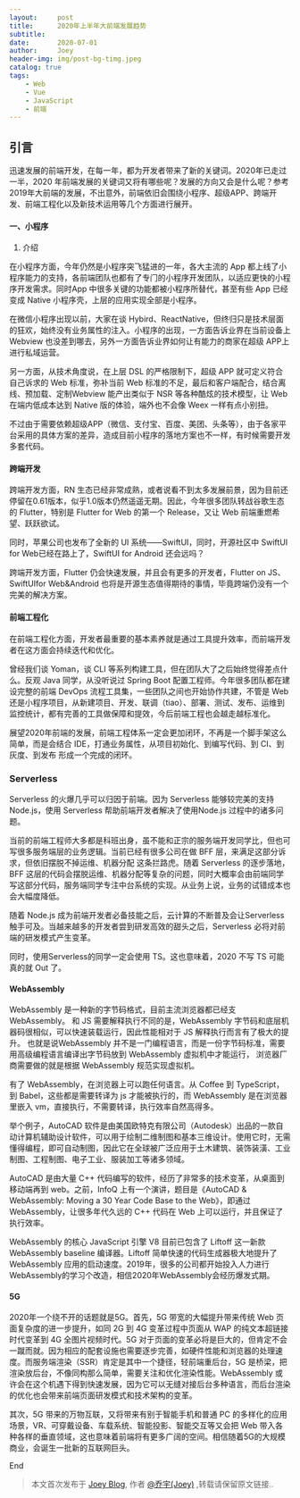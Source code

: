 ```yaml
---
layout:     post
title:      2020年上半年大前端发展趋势
subtitle:   
date:       2020-07-01
author:     Joey
header-img: img/post-bg-timg.jpeg
catalog: true
tags:
    - Web
    - Vue
    - JavaScript
    - 前端
---
```


## 引言

迅速发展的前端开发，在每⼀年，都为开发者带来了新的关键词。2020年已走过一半，2020 年前端发展的关键词⼜将有哪些呢？发展的方向又会是什么呢？参考2019年大前端的发展，不出意外，前端依旧会围绕⼩程序、超级APP、跨端开发、前端⼯程化以及新技术运用等几个方面进行展开。

#### 一、小程序

1. 介绍

在⼩程序⽅⾯，今年仍然是⼩程序突⻜猛进的⼀年，各⼤主流的 App 都上线了⼩程序能⼒的⽀持，各前端团队也都有了专⻔的⼩程序开发团队，以适应更快的⼩程序开发需求。同时App 中很多关键的功能都被⼩程序所替代，甚⾄有些 App 已经变成 Native ⼩程序壳，上层的应⽤实现全部是⼩程序。

在微信小程序出现以前，大家在谈 Hybird、ReactNative，但终归只是技术层面的狂欢，始终没有业务属性的注入。小程序的出现，一方面告诉业界在当前设备上 Webview 也没差到哪去，另外一方面告诉业界如何让有能力的商家在超级 APP上进行私域运营。

另一方面，从技术角度说，在上层 DSL 的严格限制下，超级 APP 就可定义符合自己诉求的 Web 标准，弥补当前 Web 标准的不足，最后和客户端配合，结合离线、预加载、定制Webview 能产出类似于 NSR 等各种酷炫的技术模型，让 Web 在端内低成本达到 Native 版的体验，端外也不会像 Weex 一样有点小别扭。

不过由于需要依赖超级APP（微信、支付宝、百度、美团、头条等），由于各家平台采用的具体方案的差异，造成目前小程序的落地方案也不一样，有时候需要开发多套代码。


#### 跨端开发

跨端开发⽅⾯，RN ⽣态已经⾮常成熟，或者说看不到太多发展前景，因为目前还停留在0.61版本，似乎1.0版本仍然遥遥无期。因此，今年很多团队转战⾕歌⽣态的 Flutter，特别是 Flutter for Web 的第⼀个 Release，⼜让 Web 前端重燃希望、跃跃欲试。

同时，苹果公司也发布了全新的 UI 系统——SwiftUI，同时，开源社区中 SwiftUI for Web已经在路上了，SwiftUI for Android 还会远吗？

跨端开发⽅⾯，Flutter 仍会快速发展，并且会有更多的开发者，Flutter on JS、SwiftUIfor Web&Android 也将是开源⽣态值得期待的事情，毕竟跨端仍没有⼀个完美的解决⽅案。

#### 前端工程化

在前端⼯程化⽅⾯，开发者最重要的基本素养就是通过⼯具提升效率，⽽前端开发者在这⽅⾯会持续迭代和优化。

曾经我们谈 Yoman，谈 CLI 等系列构建工具，但在团队大了之后始终觉得差点什么。反观 Java 同学，从没听说过 Spring Boot 配置工程师。今年很多团队都在建设完整的前端 DevOps 流程⼯具集，⼀些团队之间也开始协作共建，不管是 Web 还是⼩程序项⽬，从新建项⽬、开发、联调（tiao）、部署、测试、发布、运维到监控统计，都有完善的⼯具做保障和提效，今后前端⼯程也会越⾛越标准化。

展望2020年前端的发展，前端工程体系一定会更加闭环，不再是一个脚手架这么简单，而是会结合 IDE，打通业务属性，从项目初始化、到编写代码、到 CI、到灰度、到发布 形成一个完成的闭环。

### Serverless

Serverless 的⽕爆⼏乎可以归因于前端。因为 Serverless 能够较完美的⽀持Node.js，使⽤ Serverless 帮助前端开发者解决了使⽤Node.js 过程中的诸多问题。

当前的前端工程师大多都是科班出身，虽不能和正宗的服务端开发同学比，但也可写很多服务端层的业务逻辑。当前已经有很多公司在做 BFF 层，来满足这部分诉求，但依旧摆脱不掉运维、机器分配 这条拦路虎。随着 Serverless 的逐步落地，BFF 这层的代码会摆脱运维、机器分配等复杂的问题，同时大概率会由前端同学写这部分代码，服务端同学专注中台系统的实现。从业务上说，业务的试错成本也会大幅度降低。

随着 Node.js 成为前端开发者必备技能之后，云计算的不断普及会让Serverless 触⼿可及。当越来越多的开发者尝到研发⾼效的甜头之后，Serverless 必将对前端的研发模式产⽣变⾰。

同时，使用Serverless的同学一定会使用 TS。这也意味着，2020 不写 TS 可能真的就 Out 了。

#### WebAssembly

WebAssembly 是一种新的字节码格式，目前主流浏览器都已经支WebAssembly。 和 JS 需要解释执行不同的是，WebAssembly 字节码和底层机器码很相似，可以快速装载运行，因此性能相对于 JS 解释执行而言有了极大的提升。 也就是说WebAssembly 并不是一门编程语言，而是一份字节码标准，需要用高级编程语言编译出字节码放到 WebAssembly 虚拟机中才能运行， 浏览器厂商需要做的就是根据 WebAssembly 规范实现虚拟机。

有了 WebAssembly，在浏览器上可以跑任何语言。从 Coffee 到 TypeScript，到 Babel，这些都是需要转译为 js 才能被执行的，而 WebAssembly 是在浏览器里嵌入 vm，直接执行，不需要转译，执行效率自然高得多。

举个例子，AutoCAD 软件是由美国欧特克有限公司（Autodesk）出品的一款自动计算机辅助设计软件，可以用于绘制二维制图和基本三维设计。使用它时，无需懂得编程，即可自动制图，因此它在全球被广泛应用于土木建筑、装饰装潢、工业制图、工程制图、电子工业、服装加工等诸多领域。

AutoCAD 是由大量 C++ 代码编写的软件，经历了非常多的技术变革，从桌面到移动端再到 web。之前，InfoQ 上有一个演讲，题目是《AutoCAD & WebAssembly: Moving a 30 Year Code Base to the Web》，即通过 WebAssembly，让很多年代久远的 C++ 代码在 Web 上可以运行，并且保证了执行效率。

WebAssembly 的核心 JavaScript 引擎 V8 目前已包含了 Liftoff 这一新款 WebAssembly baseline 编译器。Liftoff 简单快速的代码生成器极大地提升了 WebAssembly 应用的启动速度。2019年，很多的公司都开始投入人力进行WebAssembly的学习个改造，相信2020年WebAssembly会经历爆发式期。


#### 5G

2020年一个绕不开的话题就是5G。⾸先，5G 带宽的⼤幅提升带来传统 Web ⻚⾯复杂度的进⼀步提升，如同 2G 到 4G 变⾰过程中⻚⾯从 WAP 的纯⽂本超链接时代变⾰到 4G 全图⽚视频时代。5G 对于⻚⾯的变⾰必将是巨⼤的，但肯定不会⼀蹴⽽就。因为相应的配套设施也需要逐步完善，如硬件性能和浏览器的处理速度。⽽服务端渲染（SSR）肯定是其中⼀个捷径，轻前端重后台，5G 是桥梁，把渲染放后台，不像同构那么简单，需要关注和优化渲染性能。WebAssembly 或许会在这个机遇下得到快速发展，因为它可以⽆缝对接后台多种语⾔，⽽后台渲染的优化也会带来前端⻚⾯研发模式和技术架构的变⾰。

其次，5G 带来的万物互联，⼜将带来有别于智能⼿机和普通 PC 的多样化的应⽤场景，VR、可穿戴设备、⻋载系统、智能投影、智能交互等⼜会把 Web 带⼊各种各样的垂直领域，这也意味着前端将有更多⼴阔的空间。相信随着5G的大规模商业，会诞生一批新的互联网巨头。


End

> 本文首次发布于 [Joey Blog](http://qiaoyu113.github.io), 作者 [@乔宇(Joey)](http://github.com/qiaoyu113) ,转载请保留原文链接..